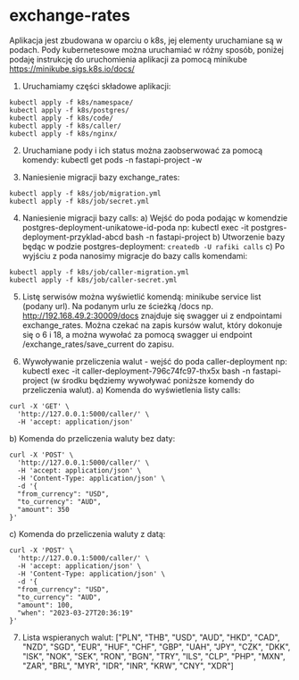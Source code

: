 # exchange-rates
Aplikacja jest zbudowana w oparciu o k8s, jej elementy uruchamiane są w podach.
Pody kubernetesowe można uruchamiać w różny sposób, poniżej podaję instrukcję do uruchomienia aplikacji za pomocą minikube https://minikube.sigs.k8s.io/docs/

1. Uruchamiamy części składowe aplikacji:
```
kubectl apply -f k8s/namespace/
kubectl apply -f k8s/postgres/
kubectl apply -f k8s/code/
kubectl apply -f k8s/caller/
kubectl apply -f k8s/nginx/
```

2. Uruchamiane pody i ich status można zaobserwować za pomocą komendy: kubectl get pods -n fastapi-project -w

3. Naniesienie migracji bazy exchange_rates:
```
kubectl apply -f k8s/job/migration.yml
kubectl apply -f k8s/job/secret.yml
```

4. Naniesienie migracji bazy calls:
a) Wejść do poda podając w komendzie postgres-deployment-unikatowe-id-poda np: kubectl exec -it postgres-deployment-przyklad-abcd bash -n fastapi-project
b) Utworzenie bazy będąc w podzie postgres-deployment: `createdb -U rafiki calls`
c) Po wyjściu z poda nanosimy migracje do bazy calls komendami:
```
kubectl apply -f k8s/job/caller-migration.yml
kubectl apply -f k8s/job/caller-secret.yml
```

5. Listę serwisów można wyświetlić komendą: minikube service list (podany url). Na podanym urlu ze ścieżką /docs np. http://192.168.49.2:30009/docs znajduje się swagger ui z endpointami exchange_rates.
Można czekać na zapis kursów walut, który dokonuje się o 6 i 18, a można wywołać za pomocą swagger ui endpoint /exchange_rates/save_current do zapisu.

6. Wywoływanie przeliczenia walut - wejść do poda caller-deployment np: kubectl exec -it caller-deployment-796c74fc97-thx5x bash -n fastapi-project (w środku będziemy wywoływać poniższe komendy do przeliczenia walut).
a) Komenda do wyświetlenia listy calls:
```
curl -X 'GET' \
  'http://127.0.0.1:5000/caller/' \
  -H 'accept: application/json'
```
b) Komenda do przeliczenia waluty bez daty:
```
curl -X 'POST' \
  'http://127.0.0.1:5000/caller/' \
  -H 'accept: application/json' \
  -H 'Content-Type: application/json' \
  -d '{
  "from_currency": "USD",
  "to_currency": "AUD",
  "amount": 350
}'
```
c) Komenda do przeliczenia waluty z datą:
```
curl -X 'POST' \
  'http://127.0.0.1:5000/caller/' \
  -H 'accept: application/json' \
  -H 'Content-Type: application/json' \
  -d '{
  "from_currency": "USD",
  "to_currency": "AUD",
  "amount": 100,
  "when": "2023-03-27T20:36:19"
}'
```
7. Lista wspieranych walut: ["PLN", "THB", "USD", "AUD", "HKD", "CAD", "NZD", "SGD", "EUR", "HUF", "CHF", "GBP", "UAH", "JPY", "CZK", "DKK", "ISK", "NOK", "SEK", "RON", "BGN", "TRY", "ILS", "CLP", "PHP", "MXN", "ZAR", "BRL", "MYR", "IDR", "INR", "KRW", "CNY", "XDR"]
